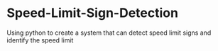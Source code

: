 # Speed-Limit-Sign-Detection
Using python to create a system that can detect speed limit signs and identify the speed limit
